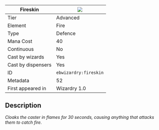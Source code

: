 | Fireskin |![](https://github.com/Electroblob77/Wizardry/blob/1.12.2/src/main/resources/assets/ebwizardry/textures/spells/fireskin.png)|
|---|---|
| Tier | Advanced |
| Element | Fire |
| Type | Defence |
| Mana Cost | 40 |
| Continuous | No |
| Cast by wizards | Yes |
| Cast by dispensers | Yes |
| ID | `ebwizardry:fireskin` |
| Metadata | 52 |
| First appeared in | Wizardry 1.0 |
## Description
_Cloaks the caster in flames for 30 seconds, causing anything that attacks them to catch fire._